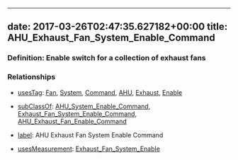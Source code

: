 
---
date: 2017-03-26T02:47:35.627182+00:00
title: AHU_Exhaust_Fan_System_Enable_Command
---
### Definition: Enable switch for a collection of exhaust fans

### Relationships

* [usesTag](https://brickschema.org/schema/1.0/BrickFrame#usesTag): [Fan](https://brickschema.org/schema/1.0/BrickTag#Fan), [System](https://brickschema.org/schema/1.0/BrickTag#System), [Command](https://brickschema.org/schema/1.0/BrickTag#Command), [AHU](https://brickschema.org/schema/1.0/BrickTag#AHU), [Exhaust](https://brickschema.org/schema/1.0/BrickTag#Exhaust), [Enable](https://brickschema.org/schema/1.0/BrickTag#Enable)

* [subClassOf](http://www.w3.org/2000/01/rdf-schema#subClassOf): [AHU_System_Enable_Command](https://brickschema.org/schema/1.0/Brick#AHU_System_Enable_Command), [Exhaust_Fan_System_Enable_Command](https://brickschema.org/schema/1.0/Brick#Exhaust_Fan_System_Enable_Command), [AHU_Exhaust_Fan_Enable_Command](https://brickschema.org/schema/1.0/Brick#AHU_Exhaust_Fan_Enable_Command)

* [label](http://www.w3.org/2000/01/rdf-schema#label): AHU Exhaust Fan System Enable Command

* [usesMeasurement](https://brickschema.org/schema/1.0/BrickFrame#usesMeasurement): [Exhaust_Fan_System_Enable](https://brickschema.org/schema/1.0/Brick#Exhaust_Fan_System_Enable)
